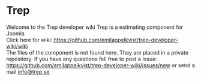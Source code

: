 # Trep
Welcome to the Trep developer wiki
Trep is a estimating component for Joomla
<br>
Click here for wiki:
https://github.com/emilappelkvist/trep-developer-wiki/wiki
<br>
The files of the component is not found here. They are placed in a private repository.
If you have any questions fell free to post a Issue:
https://github.com/emilappelkvist/trep-developer-wiki/issues/new
or send a mail
info@trep.se
